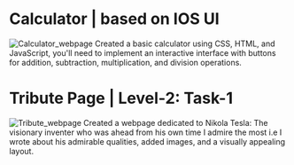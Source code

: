 # Calculator | based on IOS UI
![Calculator_webpage](https://github.com/user-attachments/assets/5a5c73ec-5cdb-47d3-8255-ed1d63068360)
Created a basic calculator using CSS, HTML, and JavaScript, you'll need to implement an
interactive interface with buttons for addition, subtraction, multiplication, and division
operations.

# Tribute Page | Level-2: Task-1
![Tribute_webpage](https://github.com/user-attachments/assets/60b82cf9-933f-4516-b7e5-496afa52bf97)
Created a webpage dedicated to Nikola Tesla: The visionary inventer who was ahead from his own time
I admire the most i.e I wrote about his admirable qualities, added images, and a visually appealing
layout.

